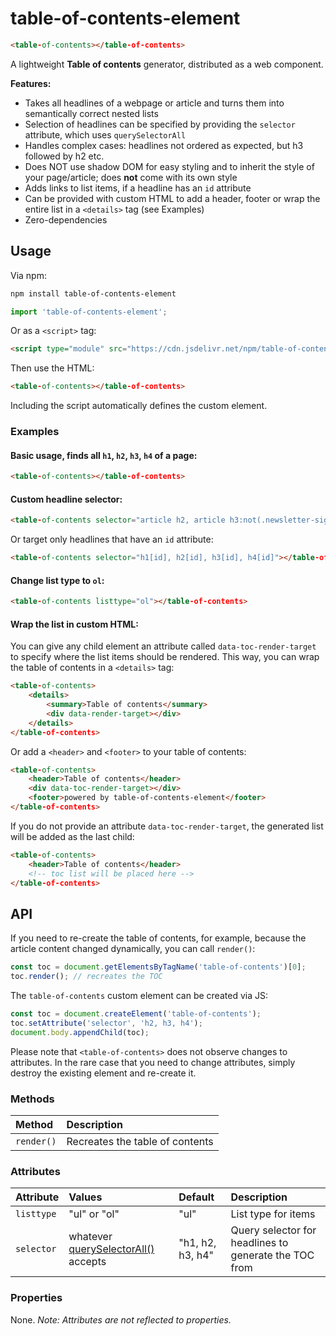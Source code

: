# table-of-contents-element

```html
<table-of-contents></table-of-contents>
```

A lightweight **Table of contents** generator, distributed as a web component.

**Features:**

* Takes all headlines of a webpage or article and turns them into semantically correct nested lists
* Selection of headlines can be specified by providing the `selector` attribute, which uses `querySelectorAll`
* Handles complex cases: headlines not ordered as expected, but h3 followed by h2 etc.
* Does NOT use shadow DOM for easy styling and to inherit the style of your page/article; does **not** come with its own style
* Adds links to list items, if a headline has an `id` attribute
* Can be provided with custom HTML to add a header, footer or wrap the entire list in a `<details>` tag (see Examples)
* Zero-dependencies

## Usage

Via npm:

```sh
npm install table-of-contents-element
```

```js
import 'table-of-contents-element';
```

Or as a `<script>` tag:

```html
<script type="module" src="https://cdn.jsdelivr.net/npm/table-of-contents-element/index.js"></script>
```

Then use the HTML:

```html
<table-of-contents></table-of-contents>
```

Including the script automatically defines the custom element.

### Examples

#### Basic usage, finds all `h1`, `h2`, `h3`, `h4` of a page:

```html
<table-of-contents></table-of-contents>
```

#### Custom headline selector:

```html
<table-of-contents selector="article h2, article h3:not(.newsletter-signup)"></table-of-contents>
```

Or target only headlines that have an `id` attribute:

```html
<table-of-contents selector="h1[id], h2[id], h3[id], h4[id]"></table-of-contents>
```

#### Change list type to `ol`:

```html
<table-of-contents listtype="ol"></table-of-contents>
```

#### Wrap the list in custom HTML:

You can give any child element an attribute called `data-toc-render-target` to specify where the list items should be rendered. This way, you can wrap the table of contents in a `<details>` tag:

```html
<table-of-contents>
    <details>
        <summary>Table of contents</summary>
        <div data-render-target></div>
    </details>
</table-of-contents>
```

Or add a `<header>` and `<footer>` to your table of contents:

```html
<table-of-contents>
    <header>Table of contents</header>
    <div data-toc-render-target></div>
    <footer>powered by table-of-contents-element</footer>
</table-of-contents>
```

If you do not provide an attribute `data-toc-render-target`, the generated list will be added as the last child:

```html
<table-of-contents>
    <header>Table of contents</header>
    <!-- toc list will be placed here -->
</table-of-contents>
```

## API

If you need to re-create the table of contents, for example, because the article content changed dynamically, you can call `render()`:

```js
const toc = document.getElementsByTagName('table-of-contents')[0];
toc.render(); // recreates the TOC
```

The `table-of-contents` custom element can be created via JS:

```js
const toc = document.createElement('table-of-contents');
toc.setAttribute('selector', 'h2, h3, h4');
document.body.appendChild(toc);
```

Please note that `<table-of-contents>` does not observe changes to attributes. In the rare case that you need to change attributes, simply destroy the existing element and re-create it.

### Methods

| Method | Description |
|:--|:--|
| `render()` | Recreates the table of contents |

### Attributes

| Attribute | Values | Default | Description |
|:--|:--|:--|:--|
| `listtype` | "ul" or "ol" | "ul" | List type for items
| `selector` | whatever [querySelectorAll()](https://developer.mozilla.org/en-US/docs/Web/API/Document/querySelectorAll) accepts | "h1, h2, h3, h4" | Query selector for headlines to generate the TOC from

### Properties

None. *Note: Attributes are not reflected to properties.*
